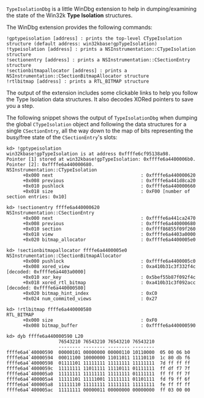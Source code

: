 `TypeIsolationDbg` is a little WinDbg extension to help in dumping/examining the state of the Win32k **Type Isolation** structures.

The WinDbg extension provides the following commands:

    !gptypeisolation [address] : prints the top-level CTypeIsolation structure (default address: win32kbase!gpTypeIsolation)
    !typeisolation [address] : prints a NSInstrumentation::CTypeIsolation structure
    !sectionentry [address] : prints a NSInstrumentation::CSectionEntry structure
    !sectionbitmapallocator [address] : prints a NSInstrumentation::CSectionBitmapAllocator structure
    !rtlbitmap [address] : prints a RTL_BITMAP structure


The output of the extension includes some clickable links to help you follow the Type Isolation data structures. It also decodes XORed pointers to save you a step.

The following snippet shows the output of `TypeIsolationDbg` when dumping the global `CTypeIsolation` object and following the data structures for a single `CSectionEntry`, all the way down to the map of bits representing the busy/free state of the `CSectionEntry`'s slots:

    kd> !gptypeisolation
    win32kbase!gpTypeIsolation is at address 0xffffe6cf95138a98.
    Pointer [1] stored at win32kbase!gpTypeIsolation: 0xffffe6a4400006b0.
    Pointer [2]: 0xffffe6a440000680.
    NSInstrumentation::CTypeIsolation
          +0x000 next                                : 0xffffe6a440000620
          +0x008 previous                            : 0xffffe6a441d8ca20
          +0x010 pushlock                            : 0xffffe6a440000660
          +0x018 size                                : 0xF00 [number of section entries: 0x10]

    kd> !sectionentry ffffe6a440000620
    NSInstrumentation::CSectionEntry
          +0x000 next                                : 0xffffe6a441ca2470
          +0x008 previous                            : 0xffffe6a440000680
          +0x010 section                             : 0xffff86855f09f260
          +0x018 view                                : 0xffffe6a4403a0000
          +0x020 bitmap_allocator                    : 0xffffe6a4400005e0

    kd> !sectionbitmapallocator ffffe6a4400005e0
    NSInstrumentation::CSectionBitmapAllocator
          +0x000 pushlock                            : 0xffffe6a4400005c0
          +0x008 xored_view                          : 0xa410b31c3f332f4c [decoded: 0xffffe6a4403a0000]
          +0x010 xor_key                             : 0x5bef55b87f092f4c
          +0x018 xored_rtl_bitmap                    : 0xa410b31c3f092acc [decoded: 0xffffe6a440000580]
          +0x020 bitmap_hint_index                   : 0xC0
          +0x024 num_commited_views                  : 0x27

    kd> !rtlbitmap ffffe6a440000580
    RTL_BITMAP
          +0x000 size                                : 0xF0
          +0x008 bitmap_buffer                       : 0xffffe6a440000590

    kd> dyb ffffe6a440000590 L20
                       76543210 76543210 76543210 76543210
                       -------- -------- -------- --------
    ffffe6a4`40000590  00000101 00000000 00000110 10110000  05 00 06 b0
    ffffe6a4`40000594  00011100 10000000 11011011 11110110  1c 80 db f6
    ffffe6a4`40000598  01111101 11111111 11111111 11111111  7d ff ff ff
    ffffe6a4`4000059c  11111111 11011111 11110111 01111111  ff df f7 7f
    ffffe6a4`400005a0  11111111 11111111 11111111 01111111  ff ff ff 7f
    ffffe6a4`400005a4  11111101 11111001 11111111 01101111  fd f9 ff 6f
    ffffe6a4`400005a8  11111110 11111111 11111111 11111111  fe ff ff ff
    ffffe6a4`400005ac  11111111 00000011 00000000 00000000  ff 03 00 00

